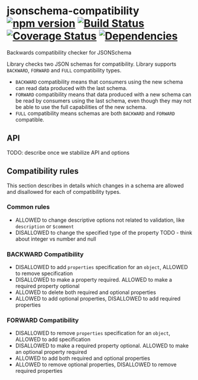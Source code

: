 # jsonschema-compatibility [![npm version](https://badge.fury.io/js/jsonschema-compatibility.svg)](https://badge.fury.io/js/jsonschema-compatibility) [![Build Status](https://travis-ci.org/wikimedia/jsonschema-compatibility.svg?branch=master)](https://travis-ci.org/wikimedia/jsonschema-compatibility) [![Coverage Status](https://coveralls.io/repos/github/wikimedia/jsonschema-compatibility/badge.svg?branch=master)](https://coveralls.io/github/wikimedia/jsonschema-compatibility?branch=master) [![Dependencies](https://david-dm.org/wikimedia/jsonschema-compatibility.svg?branch=master)](https://david-dm.org/wikimedia/jsonschema-compatibility?branch=master)
Backwards compatibility checker for JSONSchema

Library checks two JSON schemas for compatibility. Library supports `BACKWARD`, `FORWARD` and `FULL` compatibility types.

- `BACKWARD` compatibility means that consumers using the new schema can read data produced with the last schema.
- `FORWARD` compatibility means that data produced with a new schema can be read by consumers using the last schema, even though they may not be able to use the full capabilities of the new schema.
- `FULL` compatibility means schemas are both `BACKWARD` and `FORWARD` compatible.

 
## API

TODO: describe once we stabilize API and options

## Compatibility rules

This section describes in details which changes in a schema are allowed and disallowed for each of compatibility types.

### Common rules

- ALLOWED to change descriptive options not related to validation, like `description` or `$comment`
- DISALLOWED to change the specified type of the property TODO - think about integer vs number and null

 
### BACKWARD Compatibility

 - DISALLOWED to add `properties` specification for an `object`, ALLOWED to remove specification
 - DISALLOWED to make a property required. ALLOWED to make a required property optional
 - ALLOWED to delete both required and optional properties
 - ALLOWED to add optional properties, DISALLOWED to add required properties 
  
### FORWARD Compatibility

 - DISALLOWED to remove `properties` specification for an `object`, ALLOWED to add specification
 - DISALLOWED to make a required property optional. ALLOWED to make an optional property required
 - ALLOWED to add both required and optional properties
 - ALLOWED to remove optional properties, DISALLOWED to remove required properties
 
